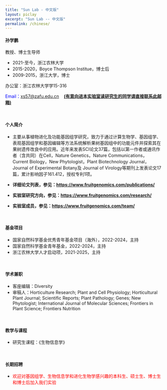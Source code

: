 ```yaml
---
title: "Sun Lab - 中文版"
layout: piclay
excerpt: "Sun Lab -- 中文版"
permalink: /chinese/
---
```



#### 孙学鹏
教授、博士生导师

- 2021-至今，浙江农林大学
- 2015-2020，Boyce Thompson Institue，博士后
- 2009-2015，浙江大学，博士

办公室：浙江农林大学学15-316

<font color="blue">Email：xs57@zafu.edu.cn</font>  &nbsp;&nbsp;&nbsp;__<u>(有意向进本实验室读研究生的同学请直接联系此邮箱)</u>__
  
<br/>

#### 个人简介
- 主要从事植物进化及功能基因组学研究，致力于通过计算生物学、基因组学、表观基因组学和基因编辑等方法系统解析果树基因组中的功能元件并探索其在果树遗传改良中的应用。近年来发表SCI论文37篇，包括以第一作者或通讯作者（含共同）在Cell，Nature Genetics，Nature Communications，Current Biology，New Phytologist，Plant Biotechnology Journal，Journal of Experimental Botany及 Journal of Virology等期刊上发表论文17篇，累计影响因子161.412，授权专利1项。

- **详细论文列表，参见：https://www.fruitgenomics.com/publications/**

- **实验室研究方向，参见：https://www.fruitgenomics.com/research/**

- **实验室成员，参见：https://www.fruitgenomics.com/team/**
<br/>

#### 基金项目

- 国家自然科学基金优秀青年基金项目（海外），2022-2024，主持
- 国家自然科学基金青年基金，2022-2024，主持
- 浙江农林大学人才启动项，2021-2025，主持
<br>

#### 学术兼职
- 客座编辑：Diversity
- 审稿人：Horticulture Research; Plant and Cell Physiology; Horticultural Plant Journal; Scientific Reports; Plant Pathology; Genes; New Phytologist; International Journal of Molecular Sciences; Frontiers in Plant Science; Frontiers Nutrition
<br>

#### 教学与课程
- 研究生课程：《生物信息学》
<br>

#### 长期招聘
- <font color="red">欢迎对基因组学、生物信息学和进化生物学感兴趣的本科生、硕士生、博士生和博士后加入我们实验</font>
<br>
<br>
